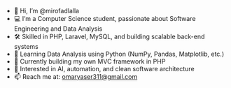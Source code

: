 - 👋 Hi, I’m @mirofadlalla  
- 💻 I’m a Computer Science student, passionate about Software Engineering and Data Analysis  
- 🛠️ Skilled in PHP, Laravel, MySQL, and building scalable back-end systems  
- 🧠 Learning Data Analysis using Python (NumPy, Pandas, Matplotlib, etc.)  
- 🚀 Currently building my own MVC framework in PHP  
- 🤖 Interested in AI, automation, and clean software architecture  
- 📫 Reach me at: omaryaser311@gmail.com
